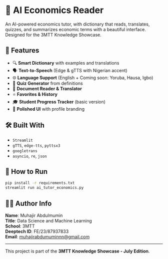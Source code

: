 # 📘 AI Economics Reader

An AI-powered economics tutor, with dictionary that reads, translates, quizzes, and summarizes economic terms with a beautiful interface. Designed for the 3MTT Knowledge Showcase.

## 🔧 Features

- 🔍 **Smart Dictionary** with examples and translations
- 🗣️ **Text-to-Speech** (Edge & gTTS with Nigerian accent)
- 🌐 **Language Support** (English + Coming soon: Yoruba, Hausa, Igbo)
- 🧪 **Quiz Generator** from definitions
- 📂 **Document Reader & Translator**
- ⭐ **Favorites & History**
- 🎓 **Student Progress Tracker** (basic version)
- 🎨 **Polished UI** with profile branding

## 🛠️ Built With

- `Streamlit`
- `gTTS`, `edge-tts`, `pyttsx3`
- `googletrans`
- `asyncio`, `re`, `json`

## 🚀 How to Run

```bash
pip install -r requirements.txt
streamlit run ai_tutor_economics.py
```

## 👨‍🎓 Author Info

**Name**: Muhajir Abdulmumin  
**Title**: Data Science and Machine Learning  
**School**: 3MTT  
**Deeptech ID**: FE/23/87937833  
**Email**: muhajirabdumuminnn@gmail.com

---

This project is part of the **3MTT Knowledge Showcase - July Edition**.
